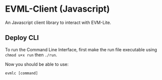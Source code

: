# EVML-Client (Javascript)

An Javascript client library to interact with EVM-Lite.

## Deploy CLI

To run the Command Line Interface, first make the run file executable using `chmod u+x run` then `./run`.

Now you should be able to use:

```
evmlc [command]
```


